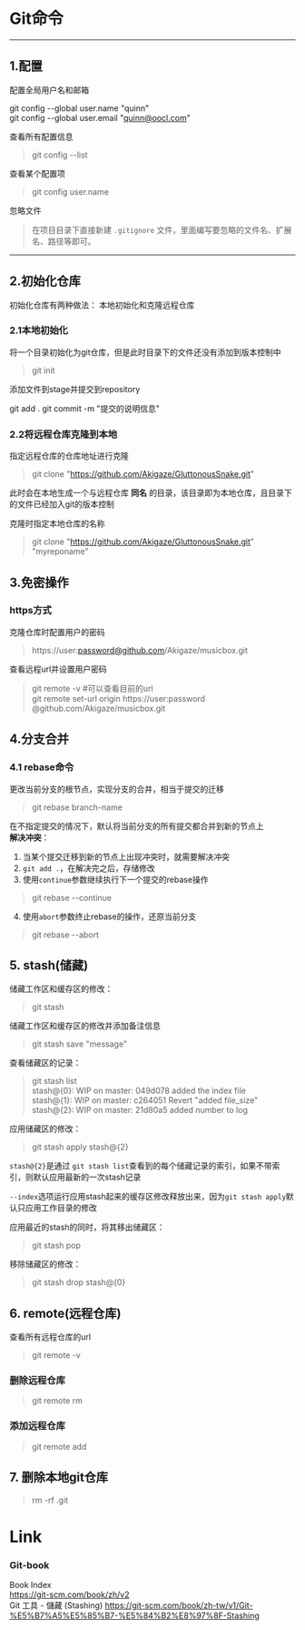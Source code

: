 # Git命令
--------
## 1.配置
配置全局用户名和邮箱
>   
git config --global user.name "quinn"  
git config --global user.email "quinn@oocl.com"

查看所有配置信息
> git config --list

查看某个配置项
> git config user.name

忽略文件  
> 在项目目录下直接新建 `.gitignore` 文件，里面编写要忽略的文件名、扩展名、路径等即可。

------
## 2.初始化仓库
初始化仓库有两种做法： 本地初始化和克隆远程仓库
### 2.1本地初始化
将一个目录初始化为git仓库，但是此时目录下的文件还没有添加到版本控制中
> git init

添加文件到stage并提交到repository
>
git add .
git commit -m "提交的说明信息"

### 2.2将远程仓库克隆到本地
指定远程仓库的仓库地址进行克隆
> git clone "https://github.com/Akigaze/GluttonousSnake.git"

此时会在本地生成一个与远程仓库 **同名** 的目录，该目录即为本地仓库，且目录下的文件已经加入git的版本控制

克隆时指定本地仓库的名称
> git clone "https://github.com/Akigaze/GluttonousSnake.git" "myreponame"

## 3.免密操作
### https方式
克隆仓库时配置用户的密码  
> https://user:password@github.com/Akigaze/musicbox.git

查看远程url并设置用户密码
> git remote -v #可以查看目前的url  
git remote set-url origin https://user:password @github.com/Akigaze/musicbox.git

## 4.分支合并
### 4.1 rebase命令
更改当前分支的根节点，实现分支的合并，相当于提交的迁移
> git rebase branch-name

在不指定提交的情况下，默认将当前分支的所有提交都合并到新的节点上  
**解决冲突**：  
1. 当某个提交迁移到新的节点上出现冲突时，就需要解决冲突
2. `git add .`，在解决完之后，存储修改
3. 使用`continue`参数继续执行下一个提交的rebase操作
> git rebase --continue

4. 使用`abort`参数终止rebase的操作，还原当前分支
> git rebase --abort

## 5. stash(储藏)
储藏工作区和缓存区的修改：
> git stash

储藏工作区和缓存区的修改并添加备注信息
> git stash save "message"

查看储藏区的记录：
> git stash list  
stash@{0}: WIP on master: 049d078 added the index file  
stash@{1}: WIP on master: c264051 Revert "added file_size"  
stash@{2}: WIP on master: 21d80a5 added number to log  

应用储藏区的修改：
> git stash apply stash@{2}

`stash@{2}`是通过 `git stash list`查看到的每个储藏记录的索引，如果不带索引，则默认应用最新的一次stash记录

`--index`选项运行应用stash起来的缓存区修改释放出来，因为`git stash apply`默认只应用工作目录的修改

应用最近的stash的同时，将其移出储藏区：
> git stash pop

移除储藏区的修改：
> git stash drop stash@{0}

## 6. remote(远程仓库)
查看所有远程仓库的url  
> git remote -v

### 删除远程仓库
> git remote rm <name>

### 添加远程仓库
> git remote add <name> <url>

## 7. 删除本地git仓库
> rm -rf .git

# Link
### Git-book
Book Index  
https://git-scm.com/book/zh/v2  
Git 工具 - 儲藏 (Stashing)
https://git-scm.com/book/zh-tw/v1/Git-%E5%B7%A5%E5%85%B7-%E5%84%B2%E8%97%8F-Stashing

